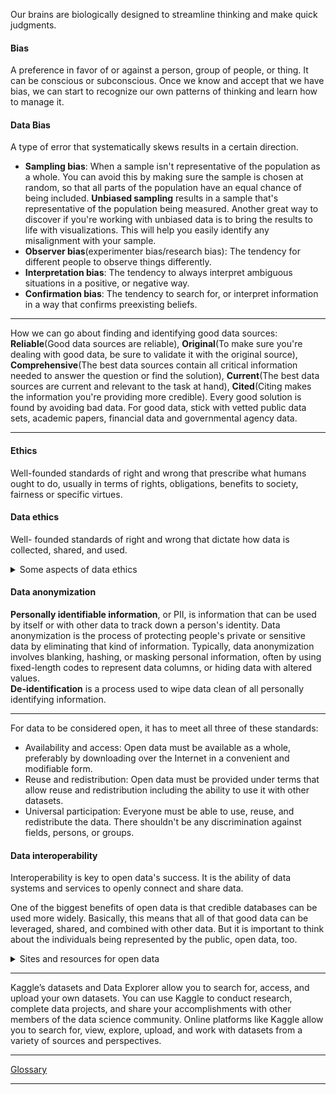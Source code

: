 Our brains are biologically designed to streamline thinking and make quick judgments.
#### Bias
A preference in favor of or against a person, group of people, or thing. It can be conscious or subconscious. Once we know and accept that we have bias, we can start to recognize our own patterns of thinking and learn how to manage it.
#### Data Bias
A type of error that systematically skews results in a certain direction.
- **Sampling bias**: When a sample isn't representative of the population as a whole. You can avoid this by making sure the sample is chosen at random, so that all parts of the population have an equal chance of being included. **Unbiased sampling** results in a sample that's representative of the population being measured. Another great way to discover if you're working with unbiased data is to bring the results to life with visualizations. This will help you easily identify any misalignment with your sample.
- **Observer bias**(experimenter bias/research bias): The tendency for different people to observe things differently.
- **Interpretation bias**: The tendency to always interpret ambiguous situations in a positive, or negative way.
- **Confirmation bias**: The tendency to search for, or interpret information in a way that confirms preexisting beliefs.

---
 
How we can go about finding and identifying good data sources: **Reliable**(Good data sources are reliable), **Original**(To make sure you're dealing with good data, be sure to validate it with the original source), **Comprehensive**(The best data sources contain all critical information needed to answer the question or find the solution), **Current**(The best data sources are current and relevant to the task at hand), **Cited**(Citing makes the information you're providing more credible). Every good solution is found by avoiding bad data. For good data, stick with vetted public data sets, academic papers, financial data and governmental agency data.

---

#### Ethics
Well-founded standards of right and wrong that prescribe what humans ought to do, usually in terms of rights, obligations, benefits to society, fairness or specific virtues.
#### Data ethics
Well- founded standards of right and wrong that dictate how data is collected, shared, and used.

<details><summary>Some aspects of data ethics</summary><ul>
 <li><strong>Ownership</strong>: Individuals who own the raw data they provide, and they have primary control over its usage, how it's processed and how it's shared.</li>
 <li><strong>Transaction transaparency</strong>: All data processing activities and algorithms should be completely explainable and understood by the individual who provides their data.</li>
 <li><strong>Consent</strong>: An individual's right to know explicit details about how and why their data will be used before agreeing to provide it.</li>
 <li><strong>Currency</strong>: Individuals should be aware of financial transactions resulting from the use of their personal data and the scale of these transactions.</li>
 <li><strong>Privacy</strong>: Preserving a data subject's information and activity any time a data transaction occurs. This is sometimes called information privacy or data protection. <ul><li>Protection from unauthorized access to our private data</li>
  <li>Freedom from inappropriate use of our data</li>
  <li>The right to inspect, update, or correct our data</li>
  <li>Ability to give consent to use our data</li>
  <li>Legal right to access our data</li></ul></li>
 <li><strong>Openness</strong>: Free access, usage, and sharing of data.</li>
 </ul></details>
 
 #### Data anonymization
 **Personally identifiable information**, or PII, is information that can be used by itself or with other data to track down a person's identity. Data anonymization is the process of protecting people's private or sensitive data by eliminating that kind of information. Typically, data anonymization involves blanking, hashing, or masking personal information, often by using fixed-length codes to represent data columns, or hiding data with altered values. <br> **De-identification** is a process used to wipe data clean of all personally identifying information.

---

For data to be considered open, it has to meet all three of these standards:
- Availability and access: Open data must be available as a whole, preferably by downloading over the Internet in a convenient and modifiable form.
- Reuse and redistribution: Open data must be provided under terms that allow reuse and redistribution including the ability to use it with other datasets.
- Universal participation: Everyone must be able to use, reuse, and redistribute the data. There shouldn't be any discrimination against fields, persons, or groups.

#### Data interoperability
Interoperability is key to open data's success. It is the ability of data systems and services to openly connect and share data.

One of the biggest benefits of open data is that credible databases can be used more widely. Basically, this means that all of that good data can be leveraged, shared, and combined with other data. But it is important to think about the individuals being represented by the public, open data, too. 

<details><summary>Sites and resources for open data</summary><ol>
 <li><a href="https://www.data.gov/">U.S. government data site</a>: Data.gov is one of the most comprehensive data sources in the US. This resource gives users the data and tools that they need to do research, and even helps them develop web and mobile applications and design data visualizations.</li>
 <li><a href="https://www.census.gov/data.html">U.S. Census Bureau</a>: This open data source offers demographic information from federal, state, and local governments, and commercial entities in the U.S. too.</li>
 <li><a href="https://www.opendatanetwork.com/">Open Data Network</a>: This data source has a really powerful search engine and advanced filters. Here, you can find data on topics like finance, public safety, infrastructure, and housing and development.</li>
 <li><a href="https://cloud.google.com/solutions/datasets">Google Cloud Public Datasets</a>: There are a selection of public datasets available through the Google Cloud Public Dataset Program that you can find already loaded into BigQuery.</li>
 <li><a href="https://datasetsearch.research.google.com/">Dataset Search</a>: The Dataset Search is a search engine designed specifically for data sets; you can use this to search for specific data sets.</li>
 </ol></details>
 
---
 
Kaggle’s datasets and Data Explorer allow you to search for, access, and upload your own datasets. You can use Kaggle to conduct research, complete data projects, and share your accomplishments with other members of the data science community. Online platforms like Kaggle allow you to search for, view, explore, upload, and work with datasets from a variety of sources and perspectives.
 
---
 
 [Glossary](https://docs.google.com/document/d/1TnFI_yFdhFSA2qWg4Ln24hHBjXsShxT1Jws6EwiHJtw/template/preview?resourcekey=0-h5EEEfy05Rg6M-Zbv9Xu9A)
 
---
